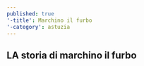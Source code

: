 ```yaml
---
published: true
'-title': Marchino il furbo
'-category': astuzia
---
```

## LA storia di marchino il furbo
